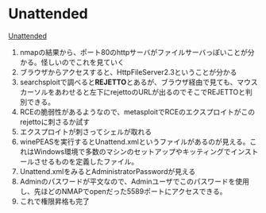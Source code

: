 # Unattended
[Unattended](https://www.youtube.com/watch?v=skbVwxga1OM&list=PLeSXUd883dhjhV4MokruWYQWnhxsCPyUY&index=6&t=49s)

1. nmapの結果から、ポート80のhttpサーバがファイルサーバっぽいことが分かる。怪しいのでこれを見ていく
2. ブラウザからアクセスすると、HttpFileServer2.3ということが分かる
3. searchsploitで調べると**REJETTO**とあるが、ブラウザ経由で見ても、マウスカーソルをあわせると左下にrejettoのURLが出るのでそこでREJETTOと判別できる。
4. RCEの脆弱性があるようなので、metasploitでRCEのエクスプロイトがこのrejettoに刺さるか試す
5. エクスプロイトが刺さってシェルが取れる
6. winePEASを実行するとUnattend.xmlというファイルがあるのが見える。これはWindows環境で多数のマシンのセットアップやキッティングでインストールさせるものを定義したファイル。
7. Unattend.xmlをみるとAdministratorPasswordが見える
8. Adminのパスワードが平文なので、Adminユーザでこのパスワードを使用し、先ほどのNMAPでopenだった5589ポートにアクセスできる。
9. これで権限昇格も完了